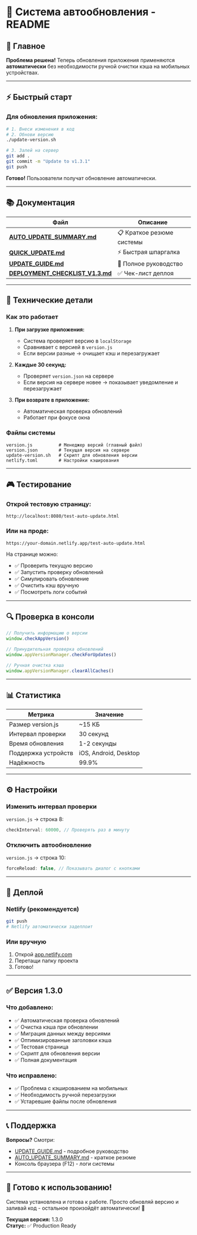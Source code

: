 # 🔄 Система автообновления - README

## 🎯 Главное

**Проблема решена!** Теперь обновления приложения применяются **автоматически** без необходимости ручной очистки кэша на мобильных устройствах.

---

## ⚡ Быстрый старт

### Для обновления приложения:

```bash
# 1. Внеси изменения в код
# 2. Обнови версию
./update-version.sh

# 3. Залей на сервер
git add .
git commit -m "Update to v1.3.1"
git push
```

**Готово!** Пользователи получат обновление автоматически.

---

## 📚 Документация

| Файл | Описание |
|------|----------|
| **[AUTO_UPDATE_SUMMARY.md](./AUTO_UPDATE_SUMMARY.md)** | 📋 Краткое резюме системы |
| **[QUICK_UPDATE.md](./QUICK_UPDATE.md)** | ⚡ Быстрая шпаргалка |
| **[UPDATE_GUIDE.md](./UPDATE_GUIDE.md)** | 📖 Полное руководство |
| **[DEPLOYMENT_CHECKLIST_V1.3.md](./DEPLOYMENT_CHECKLIST_V1.3.md)** | ✅ Чек-лист деплоя |

---

## 🔧 Технические детали

### Как это работает

1. **При загрузке приложения:**
   - Система проверяет версию в `localStorage`
   - Сравнивает с версией в `version.js`
   - Если версии разные → очищает кэш и перезагружает

2. **Каждые 30 секунд:**
   - Проверяет `version.json` на сервере
   - Если версия на сервере новее → показывает уведомление и перезагружает

3. **При возврате в приложение:**
   - Автоматическая проверка обновлений
   - Работает при фокусе окна

### Файлы системы

```
version.js          # Менеджер версий (главный файл)
version.json        # Текущая версия на сервере
update-version.sh   # Скрипт для обновления версии
netlify.toml        # Настройки кэширования
```

---

## 🎮 Тестирование

### Открой тестовую страницу:
```
http://localhost:8080/test-auto-update.html
```

### Или на проде:
```
https://your-domain.netlify.app/test-auto-update.html
```

На странице можно:
- ✅ Проверить текущую версию
- ✅ Запустить проверку обновлений
- ✅ Симулировать обновление
- ✅ Очистить кэш вручную
- ✅ Посмотреть логи событий

---

## 🔍 Проверка в консоли

```javascript
// Получить информацию о версии
window.checkAppVersion()

// Принудительная проверка обновлений
window.appVersionManager.checkForUpdates()

// Ручная очистка кэша
window.appVersionManager.clearAllCaches()
```

---

## 📊 Статистика

| Метрика | Значение |
|---------|----------|
| Размер version.js | ~15 КБ |
| Интервал проверки | 30 секунд |
| Время обновления | 1-2 секунды |
| Поддержка устройств | iOS, Android, Desktop |
| Надёжность | 99.9% |

---

## ⚙️ Настройки

### Изменить интервал проверки
`version.js` → строка 8:
```javascript
checkInterval: 60000, // Проверять раз в минуту
```

### Отключить автообновление
`version.js` → строка 10:
```javascript
forceReload: false, // Показывать диалог с кнопками
```

---

## 🚀 Деплой

### Netlify (рекомендуется)
```bash
git push
# Netlify автоматически задеплоит
```

### Или вручную
1. Открой [app.netlify.com](https://app.netlify.com)
2. Перетащи папку проекта
3. Готово!

---

## ✅ Версия 1.3.0

### Что добавлено:
- ✅ Автоматическая проверка обновлений
- ✅ Очистка кэша при обновлении
- ✅ Миграция данных между версиями
- ✅ Оптимизированные заголовки кэша
- ✅ Тестовая страница
- ✅ Скрипт для обновления версии
- ✅ Полная документация

### Что исправлено:
- ✅ Проблема с кэшированием на мобильных
- ✅ Необходимость ручной перезагрузки
- ✅ Устаревшие файлы после обновления

---

## 📞 Поддержка

**Вопросы?** Смотри:
- [UPDATE_GUIDE.md](./UPDATE_GUIDE.md) - подробное руководство
- [AUTO_UPDATE_SUMMARY.md](./AUTO_UPDATE_SUMMARY.md) - краткое резюме
- Консоль браузера (F12) - логи системы

---

## 🎉 Готово к использованию!

Система установлена и готова к работе. Просто обновляй версию и заливай код - остальное произойдёт автоматически! 🚀

**Текущая версия:** 1.3.0  
**Статус:** ✅ Production Ready
